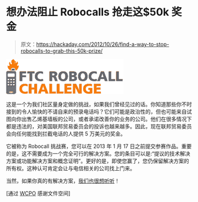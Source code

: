 # 想办法阻止 Robocalls 抢走这$50k 奖金

> 原文：<https://hackaday.com/2012/10/26/find-a-way-to-stop-robocalls-to-grab-this-50k-prize/>

![](img/4abdc54a0bc807e621000d5943784eef.png "ftc_robocall_challenge")

这是一个为我们社区量身定做的挑战，如果我们曾经见过的话。你知道那些你不时接到的令人愉快的不请自来的预录电话吗？它们可能是政治性的，但也可能来自试图向你出售乙烯基墙板的公司，或者承诺改善你的业务的公司。他们在很多情况下都是违法的，对美国联邦贸易委员会的投诉也越来越多。因此，现在联邦贸易委员会向任何能找到拦截电话的人提供 5 万美元的奖金。

它被称为 Robocall 挑战赛，您可以在 2013 年 1 月 17 日之前提交参赛作品。重要的是，这不需要成为一个完全可行的解决方案。您的条目可以是:“提议的技术解决方案或功能解决方案和概念证明”。更好的是，即使您赢了，您仍保留解决方案的所有权。这种认可肯定会让与电信相关的公司找上门来。

当然，如果你真的有解决方案，[我们也很想听听](http://hackaday.com/contact-hack-a-day/)！

[通过 [WCPO](http://www.wcpo.com/dpp/money/consumer/dont_waste_your_money/ftc-begs-for-ideas-to-stop-robo-callers) 感谢文件空间]